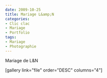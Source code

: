 ```yaml
---
date: 2009-10-25
title: Mariage L&amp;N
categories:
- Clic clac
- Mariage
- Portfolio
tags:
- Mariage
- Photographie
---
```

Mariage de L&amp;N

<!--more-->

[gallery link="file" order="DESC" columns="4"]
